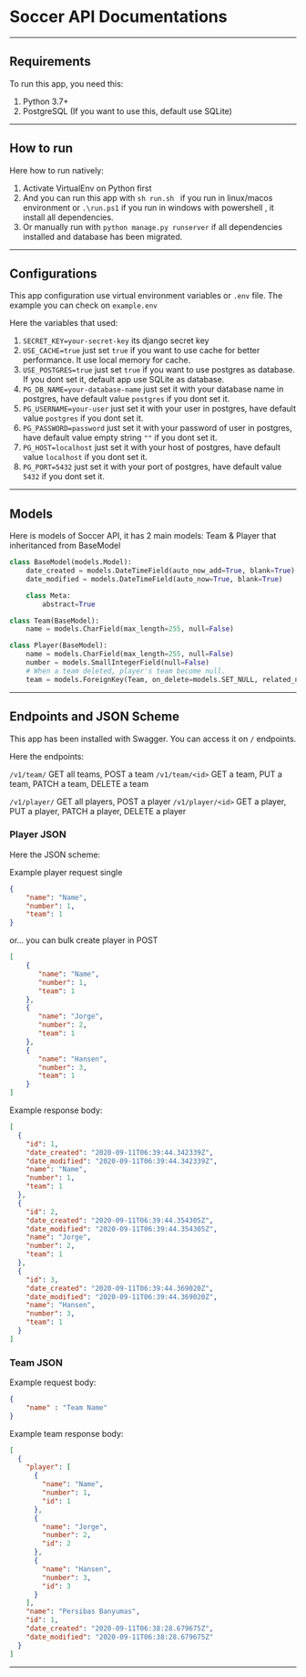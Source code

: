 # Soccer API Documentations

___ 

## Requirements

To run this app, you need this:

1. Python 3.7+
2. PostgreSQL (If you want to use this, default use SQLite)

___

## How to run

Here how to run natively:
1. Activate VirtualEnv on Python first
2. And you can run this app with `sh run.sh ` if you run in linux/macos environment or `.\run.ps1` if you run in windows with powershell , it install all dependencies. 
3. Or manually run with `python manage.py runserver` if all dependencies installed and database has been migrated.

___

## Configurations

This app configuration use virtual environment variables or `.env` file. The example you can check on `example.env`

Here the variables that used:
1. `SECRET_KEY=your-secret-key` its django secret key
2. `USE_CACHE=true` just set `true` if you want to use cache for better performance. It use local memory for cache.
3. `USE_POSTGRES=true` just set `true` if you want to use postgres as database. If you dont set it, default app use SQLite as database.
4. `PG_DB_NAME=your-database-name` just set it with your database name in postgres, have default value `postgres` if you dont set it.
5. `PG_USERNAME=your-user` just set it with your user in postgres, have default value `postgres` if you dont set it.
6. `PG_PASSWORD=password` just set it with your password of user in postgres, have default value empty string `""`  if you dont set it.
7. `PG_HOST=localhost` just set it with your host of postgres, have default value `localhost` if you dont set it.
8. `PG_PORT=5432` just set it with your port of postgres, have default value `5432` if you dont set it.

___

## Models

Here is models of Soccer API, it has 2 main models: Team & Player that inheritanced from BaseModel

```python
class BaseModel(models.Model):
    date_created = models.DateTimeField(auto_now_add=True, blank=True)
    date_modified = models.DateTimeField(auto_now=True, blank=True)

    class Meta:
        abstract=True

class Team(BaseModel):
    name = models.CharField(max_length=255, null=False)

class Player(BaseModel):
    name = models.CharField(max_length=255, null=False)
    number = models.SmallIntegerField(null=False)
    # When a team deleted, player's team become null.
    team = models.ForeignKey(Team, on_delete=models.SET_NULL, related_name="player", null=True)

```

___

## Endpoints and JSON Scheme

This app has been installed with Swagger. You can access it on `/` endpoints.

Here the endpoints:

`/v1/team/` GET all teams, POST a team
`/v1/team/<id>` GET a team, PUT a team, PATCH a team, DELETE a team

`/v1/player/` GET all players, POST a player
`/v1/player/<id>` GET a player, PUT a player, PATCH a player, DELETE a player

### Player JSON
Here the JSON scheme:

Example player request single
```json
{
    "name": "Name",
    "number": 1,
    "team": 1
}
```
or... you can bulk create player in POST
```json
[
    {
       "name": "Name",
       "number": 1,
       "team": 1
    },
    {
       "name": "Jorge",
       "number": 2,
       "team": 1
    },
    {
       "name": "Hansen",
       "number": 3,
       "team": 1
    }
]
```

Example response body:
```json
[
  {
    "id": 1,
    "date_created": "2020-09-11T06:39:44.342339Z",
    "date_modified": "2020-09-11T06:39:44.342339Z",
    "name": "Name",
    "number": 1,
    "team": 1
  },
  {
    "id": 2,
    "date_created": "2020-09-11T06:39:44.354305Z",
    "date_modified": "2020-09-11T06:39:44.354305Z",
    "name": "Jorge",
    "number": 2,
    "team": 1
  },
  {
    "id": 3,
    "date_created": "2020-09-11T06:39:44.369020Z",
    "date_modified": "2020-09-11T06:39:44.369020Z",
    "name": "Hansen",
    "number": 3,
    "team": 1
  }
]
```
### Team JSON
Example request body:
```json
{
    "name" : "Team Name"
}
```
Example team response body:
```json
[
  {
    "player": [
      {
        "name": "Name",
        "number": 1,
        "id": 1
      },
      {
        "name": "Jorge",
        "number": 2,
        "id": 2
      },
      {
        "name": "Hansen",
        "number": 3,
        "id": 3
      }
    ],
    "name": "Persibas Banyumas",
    "id": 1,
    "date_created": "2020-09-11T06:38:28.679675Z",
    "date_modified": "2020-09-11T06:38:28.679675Z"
  }
]
```

___ 
